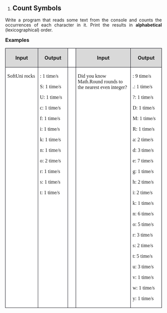 <OL>
	<LI><H2 CLASS="western" ALIGN=JUSTIFY>Count Symbols</H2>
</OL>
<P CLASS="western" ALIGN=JUSTIFY STYLE="margin-bottom: 0.14in; line-height: 115%">
Write a program that reads some text from the console and counts the
occurrences of each character in it. Print the results in
<B>alphabetical</B> (lexicographical) order. 
</P>
<H3 CLASS="western" ALIGN=JUSTIFY STYLE="margin-top: 0in">Examples</H3>
<CENTER>
	<TABLE WIDTH=629 CELLPADDING=4 CELLSPACING=0>
		<COL WIDTH=123>
		<COL WIDTH=105>
		<COL WIDTH=23>
		<COL WIDTH=225>
		<COL WIDTH=111>
		<TR VALIGN=TOP>
			<TD WIDTH=123 BGCOLOR="#d9d9d9" STYLE="border: 1px solid #00000a; padding: 0.04in 0.06in">
				<P CLASS="western" ALIGN=CENTER><B>Input</B></P>
			</TD>
			<TD WIDTH=105 BGCOLOR="#d9d9d9" STYLE="border: 1px solid #00000a; padding: 0.04in 0.06in">
				<P CLASS="western" ALIGN=CENTER><B>Output</B></P>
			</TD>
			<TD WIDTH=23 BGCOLOR="#ffffff" STYLE="border: 1px solid #00000a; padding: 0.04in 0.06in">
				<P CLASS="western" ALIGN=CENTER><BR>
				</P>
			</TD>
			<TD WIDTH=225 BGCOLOR="#d9d9d9" STYLE="border: 1px solid #00000a; padding: 0.04in 0.06in">
				<P CLASS="western" ALIGN=CENTER><B>Input</B></P>
			</TD>
			<TD WIDTH=111 BGCOLOR="#d9d9d9" STYLE="border: 1px solid #00000a; padding: 0.04in 0.06in">
				<P CLASS="western" ALIGN=CENTER><B>Output</B></P>
			</TD>
		</TR>
		<TR VALIGN=TOP>
			<TD WIDTH=123 BGCOLOR="#ffffff" STYLE="border: 1px solid #00000a; padding: 0.04in 0.06in">
				<P CLASS="western" ALIGN=JUSTIFY><FONT FACE="Consolas, serif">SoftUni
				rocks</FONT></P>
			</TD>
			<TD WIDTH=105 BGCOLOR="#ffffff" STYLE="border: 1px solid #00000a; padding: 0.04in 0.06in">
				<P CLASS="western" ALIGN=JUSTIFY STYLE="margin-bottom: 0in"> <FONT FACE="Consolas, serif">:
				1 time/s</FONT></P>
				<P CLASS="western" ALIGN=JUSTIFY STYLE="margin-bottom: 0in"><FONT FACE="Consolas, serif">S:
				1 time/s</FONT></P>
				<P CLASS="western" ALIGN=JUSTIFY STYLE="margin-bottom: 0in"><FONT FACE="Consolas, serif">U:
				1 time/s</FONT></P>
				<P CLASS="western" ALIGN=JUSTIFY STYLE="margin-bottom: 0in"><FONT FACE="Consolas, serif">c:
				1 time/s</FONT></P>
				<P CLASS="western" ALIGN=JUSTIFY STYLE="margin-bottom: 0in"><FONT FACE="Consolas, serif">f:
				1 time/s</FONT></P>
				<P CLASS="western" ALIGN=JUSTIFY STYLE="margin-bottom: 0in"><FONT FACE="Consolas, serif">i:
				1 time/s</FONT></P>
				<P CLASS="western" ALIGN=JUSTIFY STYLE="margin-bottom: 0in"><FONT FACE="Consolas, serif">k:
				1 time/s</FONT></P>
				<P CLASS="western" ALIGN=JUSTIFY STYLE="margin-bottom: 0in"><FONT FACE="Consolas, serif">n:
				1 time/s</FONT></P>
				<P CLASS="western" ALIGN=JUSTIFY STYLE="margin-bottom: 0in"><FONT FACE="Consolas, serif">o:
				2 time/s</FONT></P>
				<P CLASS="western" ALIGN=JUSTIFY STYLE="margin-bottom: 0in"><FONT FACE="Consolas, serif">r:
				1 time/s</FONT></P>
				<P CLASS="western" ALIGN=JUSTIFY STYLE="margin-bottom: 0in"><FONT FACE="Consolas, serif">s:
				1 time/s</FONT></P>
				<P CLASS="western" ALIGN=JUSTIFY><FONT FACE="Consolas, serif">t:
				1 time/s</FONT></P>
			</TD>
			<TD WIDTH=23 BGCOLOR="#ffffff" STYLE="border: 1px solid #00000a; padding: 0.04in 0.06in">
				<P CLASS="western" ALIGN=JUSTIFY><BR>
				</P>
			</TD>
			<TD WIDTH=225 BGCOLOR="#ffffff" STYLE="border: 1px solid #00000a; padding: 0.04in 0.06in">
				<P CLASS="western"><FONT FACE="Consolas, serif">Did you know
				Math.Round rounds to the nearest even integer?</FONT></P>
			</TD>
			<TD WIDTH=111 BGCOLOR="#ffffff" STYLE="border: 1px solid #00000a; padding: 0.04in 0.06in">
				<P CLASS="western" ALIGN=JUSTIFY STYLE="margin-bottom: 0in"><FONT FACE="Consolas, serif">:
				9 time/s</FONT></P>
				<P CLASS="western" ALIGN=JUSTIFY STYLE="margin-bottom: 0in"><FONT FACE="Consolas, serif">.:
				1 time/s</FONT></P>
				<P CLASS="western" ALIGN=JUSTIFY STYLE="margin-bottom: 0in"><FONT FACE="Consolas, serif">?:
				1 time/s</FONT></P>
				<P CLASS="western" ALIGN=JUSTIFY STYLE="margin-bottom: 0in"><FONT FACE="Consolas, serif">D:
				1 time/s</FONT></P>
				<P CLASS="western" ALIGN=JUSTIFY STYLE="margin-bottom: 0in"><FONT FACE="Consolas, serif">M:
				1 time/s</FONT></P>
				<P CLASS="western" ALIGN=JUSTIFY STYLE="margin-bottom: 0in"><FONT FACE="Consolas, serif">R:
				1 time/s</FONT></P>
				<P CLASS="western" ALIGN=JUSTIFY STYLE="margin-bottom: 0in"><FONT FACE="Consolas, serif">a:
				2 time/s</FONT></P>
				<P CLASS="western" ALIGN=JUSTIFY STYLE="margin-bottom: 0in"><FONT FACE="Consolas, serif">d:
				3 time/s</FONT></P>
				<P CLASS="western" ALIGN=JUSTIFY STYLE="margin-bottom: 0in"><FONT FACE="Consolas, serif">e:
				7 time/s</FONT></P>
				<P CLASS="western" ALIGN=JUSTIFY STYLE="margin-bottom: 0in"><FONT FACE="Consolas, serif">g:
				1 time/s</FONT></P>
				<P CLASS="western" ALIGN=JUSTIFY STYLE="margin-bottom: 0in"><FONT FACE="Consolas, serif">h:
				2 time/s</FONT></P>
				<P CLASS="western" ALIGN=JUSTIFY STYLE="margin-bottom: 0in"><FONT FACE="Consolas, serif">i:
				2 time/s</FONT></P>
				<P CLASS="western" ALIGN=JUSTIFY STYLE="margin-bottom: 0in"><FONT FACE="Consolas, serif">k:
				1 time/s</FONT></P>
				<P CLASS="western" ALIGN=JUSTIFY STYLE="margin-bottom: 0in"><FONT FACE="Consolas, serif">n:
				6 time/s</FONT></P>
				<P CLASS="western" ALIGN=JUSTIFY STYLE="margin-bottom: 0in"><FONT FACE="Consolas, serif">o:
				5 time/s</FONT></P>
				<P CLASS="western" ALIGN=JUSTIFY STYLE="margin-bottom: 0in"><FONT FACE="Consolas, serif">r:
				3 time/s</FONT></P>
				<P CLASS="western" ALIGN=JUSTIFY STYLE="margin-bottom: 0in"><FONT FACE="Consolas, serif">s:
				2 time/s</FONT></P>
				<P CLASS="western" ALIGN=JUSTIFY STYLE="margin-bottom: 0in"><FONT FACE="Consolas, serif">t:
				5 time/s</FONT></P>
				<P CLASS="western" ALIGN=JUSTIFY STYLE="margin-bottom: 0in"><FONT FACE="Consolas, serif">u:
				3 time/s</FONT></P>
				<P CLASS="western" ALIGN=JUSTIFY STYLE="margin-bottom: 0in"><FONT FACE="Consolas, serif">v:
				1 time/s</FONT></P>
				<P CLASS="western" ALIGN=JUSTIFY STYLE="margin-bottom: 0in"><FONT FACE="Consolas, serif">w:
				1 time/s</FONT></P>
				<P CLASS="western" ALIGN=JUSTIFY><FONT FACE="Consolas, serif">y:
				1 time/s</FONT></P>
			</TD>
		</TR>
	</TABLE>
</CENTER>